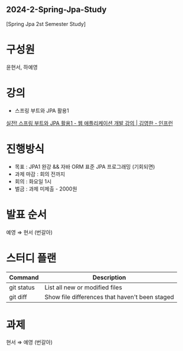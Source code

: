 ## 2024-2-Spring-Jpa-Study
[Spring Jpa 2st Semester Study] 

# 구성원

윤현서, 하예영

# 강의

- 스프링 부트와 JPA 활용1

[실전! 스프링 부트와 JPA 활용1 - 웹 애플리케이션 개발 강의 | 김영한 - 인프런](https://www.inflearn.com/course/스프링부트-JPA-활용-1)



# 진행방식

- 목표 : JPA1 완강 && 자바 ORM 표준 JPA 프로그래밍 (기회되면)
- 과제 마감 :  회의 전까지
- 회의 : 화요일 1시
- 벌금 : 과제 미제출 - 2000원
    

# 발표 순서
  예영 ⇒ 현서 (번갈아)

# 스터디 플랜
| Command | Description |
| --- | --- |
| git status | List all new or modified files |
| git diff | Show file differences that haven't been staged |

# 과제
  현서 ⇒ 예영 (번갈아)
